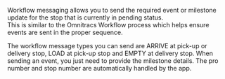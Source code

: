 Workflow messaging allows you to send the required event or milestone update for the stop that is currently in pending status.  
This is similar to the Omnitracs Workflow process which helps ensure events are sent in the proper sequence.

The workflow message types you can send are ARRIVE at pick-up or delivery stop, LOAD at pick-up stop and EMPTY at delivery stop. 
When sending an event, you just need to provide the milestone details.  The pro number and stop number are automatically handled 
by the app.    


